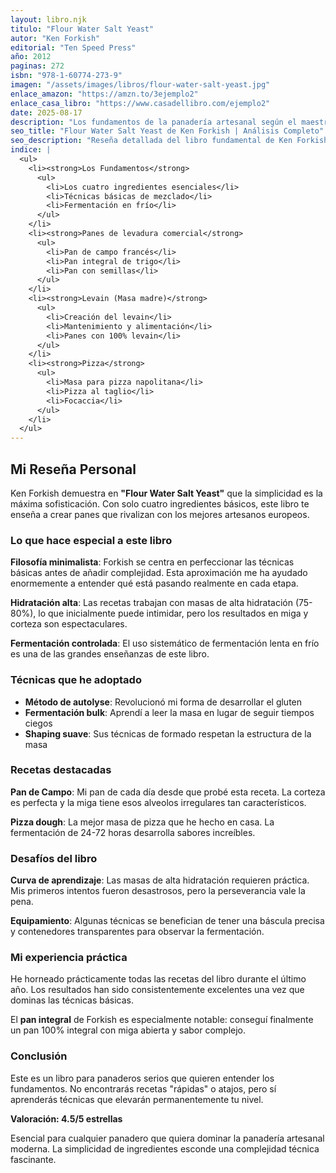 ```yaml
---
layout: libro.njk
titulo: "Flour Water Salt Yeast"
autor: "Ken Forkish"
editorial: "Ten Speed Press"
año: 2012
paginas: 272
isbn: "978-1-60774-273-9"
imagen: "/assets/images/libros/flour-water-salt-yeast.jpg"
enlace_amazon: "https://amzn.to/3ejemplo2"
enlace_casa_libro: "https://www.casadellibro.com/ejemplo2"
date: 2025-08-17
description: "Los fundamentos de la panadería artesanal según el maestro panadero Ken Forkish"
seo_title: "Flour Water Salt Yeast de Ken Forkish | Análisis Completo"
seo_description: "Reseña detallada del libro fundamental de Ken Forkish sobre panadería artesanal con solo cuatro ingredientes básicos."
indice: |
  <ul>
    <li><strong>Los Fundamentos</strong>
      <ul>
        <li>Los cuatro ingredientes esenciales</li>
        <li>Técnicas básicas de mezclado</li>
        <li>Fermentación en frío</li>
      </ul>
    </li>
    <li><strong>Panes de levadura comercial</strong>
      <ul>
        <li>Pan de campo francés</li>
        <li>Pan integral de trigo</li>
        <li>Pan con semillas</li>
      </ul>
    </li>
    <li><strong>Levain (Masa madre)</strong>
      <ul>
        <li>Creación del levain</li>
        <li>Mantenimiento y alimentación</li>
        <li>Panes con 100% levain</li>
      </ul>
    </li>
    <li><strong>Pizza</strong>
      <ul>
        <li>Masa para pizza napolitana</li>
        <li>Pizza al taglio</li>
        <li>Focaccia</li>
      </ul>
    </li>
  </ul>
---
```


## Mi Reseña Personal

Ken Forkish demuestra en **"Flour Water Salt Yeast"** que la simplicidad es la máxima sofisticación. Con solo cuatro ingredientes básicos, este libro te enseña a crear panes que rivalizan con los mejores artesanos europeos.

### Lo que hace especial a este libro

**Filosofía minimalista**: Forkish se centra en perfeccionar las técnicas básicas antes de añadir complejidad. Esta aproximación me ha ayudado enormemente a entender qué está pasando realmente en cada etapa.

**Hidratación alta**: Las recetas trabajan con masas de alta hidratación (75-80%), lo que inicialmente puede intimidar, pero los resultados en miga y corteza son espectaculares.

**Fermentación controlada**: El uso sistemático de fermentación lenta en frío es una de las grandes enseñanzas de este libro.

### Técnicas que he adoptado

- **Método de autolyse**: Revolucionó mi forma de desarrollar el gluten
- **Fermentación bulk**: Aprendí a leer la masa en lugar de seguir tiempos ciegos
- **Shaping suave**: Sus técnicas de formado respetan la estructura de la masa

### Recetas destacadas

**Pan de Campo**: Mi pan de cada día desde que probé esta receta. La corteza es perfecta y la miga tiene esos alveolos irregulares tan característicos.

**Pizza dough**: La mejor masa de pizza que he hecho en casa. La fermentación de 24-72 horas desarrolla sabores increíbles.

### Desafíos del libro

**Curva de aprendizaje**: Las masas de alta hidratación requieren práctica. Mis primeros intentos fueron desastrosos, pero la perseverancia vale la pena.

**Equipamiento**: Algunas técnicas se benefician de tener una báscula precisa y contenedores transparentes para observar la fermentación.

### Mi experiencia práctica

He horneado prácticamente todas las recetas del libro durante el último año. Los resultados han sido consistentemente excelentes una vez que dominas las técnicas básicas.

El **pan integral** de Forkish es especialmente notable: conseguí finalmente un pan 100% integral con miga abierta y sabor complejo.

### Conclusión

Este es un libro para panaderos serios que quieren entender los fundamentos. No encontrarás recetas "rápidas" o atajos, pero sí aprenderás técnicas que elevarán permanentemente tu nivel.

**Valoración: 4.5/5 estrellas**

Esencial para cualquier panadero que quiera dominar la panadería artesanal moderna. La simplicidad de ingredientes esconde una complejidad técnica fascinante.
